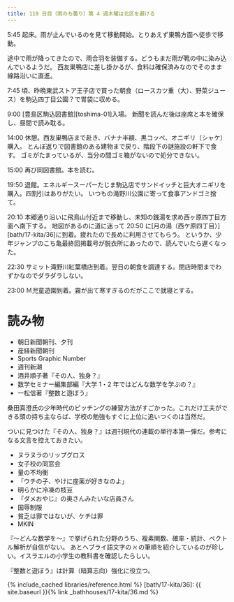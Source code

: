 ```yaml
---
title: 119 日目（雨のち曇り）第 4 週木曜は北区を避ける
---
```


5:45 起床。雨が止んでいるのを見て移動開始。とりあえず巣鴨方面へ徒歩で移動。

途中で雨が降ってきたので、雨合羽を装備する。どうもまだ雨が靴の中に染み込んでいるようだ。
西友巣鴨店に差し掛かるが、食料は確保済みなのでそのまま線路沿いに直進。

7:45 頃、昨晩東武ストア王子店で買った朝食（ロースカツ重（大）、野菜ジュース）を駒込四丁目公園？で胃袋に収める。

9:00 [豊島区駒込図書館][toshima-01]入場。
新聞を読んだ後は座席と本を確保し、昼間で読み耽る。

14:00 休憩。西友巣鴨店まで赴き、バナナ半額、黒コッペ、オニギリ（シャケ）購入。
とんぼ返りで図書館のある建物まで戻り、階段下の謎施設の軒下で食す。
ゴミがたまっているが、当分の間ゴミ箱がないので処分できない。

15:00 再び同図書館。本を読む。

19:50 退館。エネルギースーパーたじま駒込店でサンドイッチと巨大オニギリを購入。四割引はありがたい。
いつもの滝野川公園に寄って食事アンドゴミ捨て。

20:10 本郷通り沿いに飛鳥山付近まで移動し、未知の銭湯を求め西ヶ原四丁目方面へ南下する。
地図があるのに道に迷って 20:50 に[月の湯（西ケ原四丁目）][bath/17-kita/36]に到着。疲れたので長めに利用させてもらう。
というか、少年ジャンプのこち亀最終回掲載号が脱衣所にあったので、読んでいたら遅くなった。

22:30 サミット滝野川紅葉橋店到着。翌日の朝食を調達する。閉店時間までわずかなのでダラダラしない。

23:00 Ｍ児童遊園到着。霧が出て寒すぎるのだがここで就寝とする。

# 読み物

* 朝日新聞朝刊、夕刊
* 産経新聞朝刊
* Sports Graphic Number
* 週刊新潮
* 酒井順子著『その人、独身？』
* 数学セミナー編集部編『大学 1・2 年ではどんな数学を学ぶの？』
* 一松信著『整数と遊ぼう』

桑田真澄氏の少年時代のピッチングの練習方法がすごかった。これだけ工夫ができる頭の持ち主ならば、学校の勉強もすぐに上位に追いつくのは当然だ。

ついに見つけた『その人、独身？』は週刊現代の連載の単行本第一弾だ。参考になる文言を控えておきたい。

* ヌラヌラのリップグロス
* 女子校の同窓会
* 量の不均衡
* 「ウチの子、やけに座薬が好きなのよ」
* 明らかに冷凍の枝豆
* 『ダメおやじ』の奥さんみたいな店員さん
* 国辱制服
* 貧乏は罪ではないが、ケチは罪
* MKIN

『～どんな数学を～』で挙げられた分野のうち、複素関数、確率・統計、ベクトル解析が自信がない。
あとヘブライ語文字の $\aleph$ の筆順を紹介しているのが珍しい。イスラエルの小学生の教科書を確認したらしい。

『整数と遊ぼう』は計算（暗算志向）強化に役立つ。

{% include_cached libraries/reference.html %}
[bath/17-kita/36]: {{ site.baseurl }}{% link _bathhouses/17-kita/36.md %}
